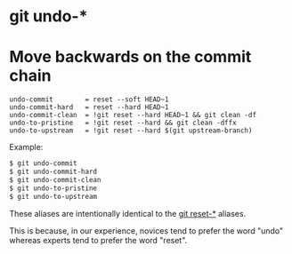 # git undo-*

# Move backwards on the commit chain

```gitconfig
undo-commit        = reset --soft HEAD~1
undo-commit-hard   = reset --hard HEAD~1
undo-commit-clean  = !git reset --hard HEAD~1 && git clean -df
undo-to-pristine   = !git reset --hard && git clean -dffx
undo-to-upstream   = !git reset --hard $(git upstream-branch)
```

Example:

```sh
$ git undo-commit
$ git undo-commit-hard
$ git undo-commit-clean
$ git undo-to-pristine
$ git undo-to-upstream
```

These aliases are intentionally identical to the [git reset-*](../git-reset) aliases.

This is because, in our experience, novices tend to prefer the word "undo"
whereas experts tend to prefer the word "reset".
